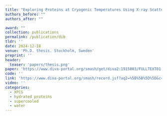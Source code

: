```yaml
---
title: "Exploring Proteins at Cryogenic Temperatures Using X-ray Scattering"
authors_before: ""
authors_after: ""

award: ""
collection: publications
permalink: /publication/dib
tldr: ''
date: 2024-12-18
venue: 'Ph.D. thesis. Stockholm, Sweden'
preprint: ''
header: 
  teaser: 'papers/thesis.png'
paper: 'https://www.diva-portal.org/smash/get/diva2:1915803/FULLTEXT01.pdf'
code: '' 
link: 'https://www.diva-portal.org/smash/record.jsf?aq2=%5B%5B%5D%5D&c=5&af=%5B%5D&searchType=SIMPLE&sortOrder2=title_sort_asc&query=maddalena+bin&language=en&pid=diva2%3A1915803&aq=%5B%5B%5D%5D&sf=all&aqe=%5B%5D&sortOrder=author_sort_asc&onlyFullText=false&noOfRows=50&dswid=-8971'
video: ''
categories:
  - XPCS
  - hydrated proteins
  - supercooled
  - water
---
```

